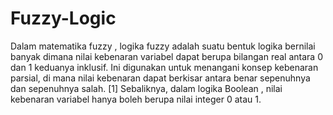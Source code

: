 # Fuzzy-Logic
Dalam matematika fuzzy , logika fuzzy adalah suatu bentuk logika bernilai banyak dimana nilai kebenaran variabel dapat berupa bilangan real antara 0 dan 1 keduanya inklusif. Ini digunakan untuk menangani konsep kebenaran parsial, di mana nilai kebenaran dapat berkisar antara benar sepenuhnya dan sepenuhnya salah. [1] Sebaliknya, dalam logika Boolean , nilai kebenaran variabel hanya boleh berupa nilai integer 0 atau 1.
